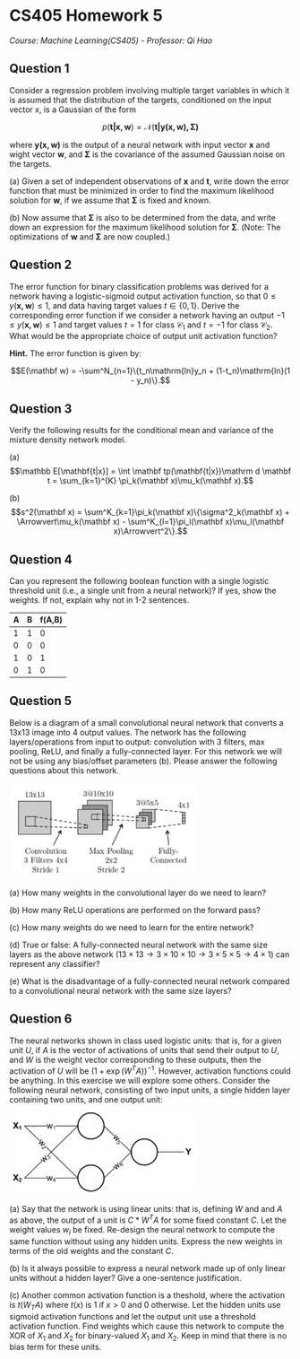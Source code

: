 # CS405 Homework 5

*Course: Machine Learning(CS405) - Professor: Qi Hao*

## Question 1

Consider a regression problem involving multiple target variables in which it is assumed that the distribution of the targets, conditioned on the input vector x, is a Gaussian of the form

$$p(\mathbf{t|x,w}) = \mathcal N(\mathbf{t|y(x,w), \Sigma)}$$

where $\mathbf{y(x,w)}$ is the output of a neural network with input vector $\mathbf x$ and wight vector $\mathbf w$, and $\mathbf \Sigma$ is the covariance of the assumed Gaussian noise on the targets. 

(a) Given a set of independent observations of $\mathbf x$ and $\mathbf t$, write down the error function that must be minimized in order to find the maximum likelihood solution for $\mathbf w$, if we assume that $\mathbf \Sigma$ is fixed and known. 

(b) Now assume that $\mathbf \Sigma$ is also to be determined from the data, and write down an expression for the maximum likelihood solution for $\mathbf \Sigma$. (Note: The optimizations of $\mathbf w$ and $\mathbf \Sigma$ are now coupled.)



## Question 2

The error function for binary classification problems was derived for a network having a logistic-sigmoid output activation function, so that $0 \leq y(\mathbf{x,w}) \leq 1$, and data having target values $t \in \{0,1\}$. Derive the corresponding error function if we consider a network having an output $-1 \leq y(\mathbf{x,w}) \leq 1$ and target values $t = 1$ for class $\mathcal C_1$ and $t = -1$ for class $\mathcal C_2$. What would be the appropriate choice of output unit activation function? 

**Hint.** The error function is given by:

$$E(\mathbf w) = -\sum^N_{n=1}\{t_n\mathrm{ln}y_n + (1-t_n)\mathrm{ln}(1 - y_n)\}.$$



## Question 3

Verify the following results for the conditional mean and variance of the mixture density network model.

(a) $$\mathbb E[\mathbf{t|x}] = \int \mathbf tp(\mathbf{t|x})\mathrm d \mathbf t = \sum_{k=1}^{K} \pi_k(\mathbf x)\mu_k(\mathbf x).$$

(b) $$s^2(\mathbf x) = \sum^K_{k=1}\pi_k(\mathbf x)\{\sigma^2_k(\mathbf x) + \Arrowvert\mu_k(\mathbf x) - \sum^K_{l=1}\pi_l(\mathbf x)\mu_l(\mathbf x)\Arrowvert^2\}.$$



## Question 4

Can you represent the following boolean function with a single logistic threshold unit (i.e., a single unit from a neural network)? If yes, show the weights. If not, explain why not in 1-2 sentences. 

| A    | B    | f(A,B) |
| ---- | ---- | ------ |
| 1    | 1    | 0      |
| 0    | 0    | 0      |
| 1    | 0    | 1      |
| 0    | 1    | 0      |



## Question 5

Below is a diagram of a small convolutional neural network that converts a 13x13 image into 4 output values. The network has the following layers/operations from input to output: convolution with 3 filters, max pooling, ReLU, and finally a fully-connected layer. For this network we will not be using any bias/offset parameters (b). Please answer the following questions about this network. 

<img src="./HW5.assets/figure1.jpg" style="zoom: 33%;" />

(a) How many weights in the convolutional layer do we need to learn?

(b) How many ReLU operations are performed on the forward pass? 

(c) How many weights do we need to learn for the entire network?

(d) True or false: A fully-connected neural network with the same size layers as the above network $(13\times13\rightarrow3\times10\times10\rightarrow3\times5\times5\rightarrow4\times1)$ can represent any classifier?

(e) What is the disadvantage of a fully-connected neural network compared to a convolutional neural network with the same size layers?



## Question 6

The neural networks shown in class used logistic units: that is, for a given unit $U$, if $A$ is the vector of activations of units that send their output to $U$, and $W$ is the weight vector corresponding to these outputs, then the activation of $U$ will be $(1+\exp(W^TA))^{-1}$. However, activation functions could be anything. In this exercise we will explore some others. Consider the following neural network, consisting of two input   units, a single hidden layer containing two units, and one output unit:

<img src="./HW5.assets/figure2.jpg" style="zoom: 33%;" />

(a) Say that the network is using linear units: that is, defining $W$ and and $A$ as above, the output of a unit is $C*W^TA$ for some fixed constant $C$. Let the weight values $w_i$ be fixed. Re-design the neural network to compute the same function without using any hidden units. Express the new weights in terms of the old weights and the constant $C$. 

(b) Is it always possible to express a neural network made up of only linear units without a hidden layer? Give a one-sentence justification.

(c) Another common activation function is a theshold, where the activation is $t(W_TA)$ where $t(x)$ is 1 if $x > 0$ and 0 otherwise. Let the hidden units use sigmoid activation functions and let the output unit use a threshold activation function. Find weights which cause this network to compute the XOR of $X_1$ and $X_2$ for binary-valued $X_1$ and $X_2$. Keep in mind that there is no bias term for these units.



